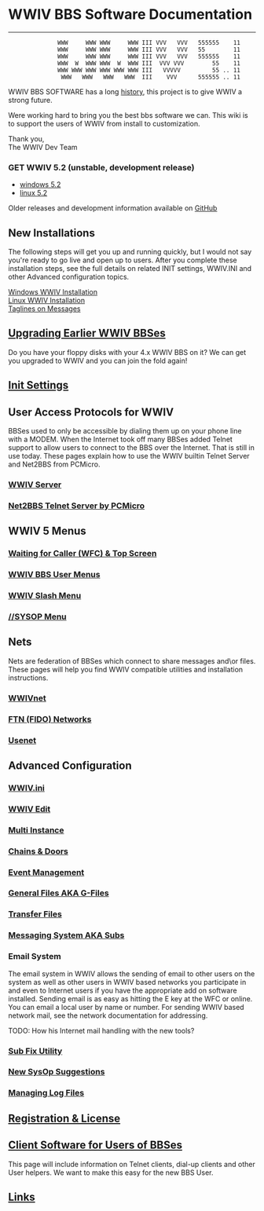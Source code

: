 
# WWIV BBS Software Documentation
***
```
              WWW     WWW WWW     WWW III VVV   VVV   555555    11
              WWW     WWW WWW     WWW III VVV   VVV   55        11
              WWW     WWW WWW     WWW III VVV   VVV   555555    11
              WWW  W  WWW WWW  W  WWW III  VVV VVV        55    11
              WWW WWW WWW WWW WWW WWW III   VVVVV         55 .. 11
               WWW   WWW   WWW   WWW  III    VVV      555555 .. 11
```

WWIV BBS SOFTWARE has a long [history](history.md), this project is to give WWIV a strong future.

Were working hard to bring you the best bbs software we can. This wiki is to support the users of WWIV from install to customization.

Thank you,  
The WWIV Dev Team 

### GET WWIV 5.2 (unstable, development release)

* [windows 5.2](https://build.wwivbbs.org/jenkins/job/wwiv/label=windows/lastSuccessfulBuild/artifact/) 
* [linux 5.2](https://build.wwivbbs.org/jenkins/job/wwiv/label=linux/lastSuccessfulBuild/artifact/) 

Older releases and development information available on [GitHub](http://www.github.com/wwivbbs/wwiv)

## New Installations
The following steps will get you up and running quickly, but I would not say
you're ready to go live and open up to users. After you complete these installation 
steps, see the full details on related INIT settings, WWIV.INI and other Advanced 
configuration topics.

[Windows WWIV Installation](windows_installation.md)  
[Linux WWIV Installation](linux_installation.md)  
[Taglines on Messages](taglines.md)  

## [Upgrading Earlier WWIV BBSes](wwiv_4x_upgrade.md)
Do you have your floppy disks with your 4.x WWIV BBS on it? We can get you upgraded to WWIV
and you can join the fold again!

## [Init Settings](init.md)
## User Access Protocols for WWIV
BBSes used to only be accessible by dialing them up on your phone line with a MODEM. When 
the Internet took off many BBSes added Telnet support to allow users to connect to the BBS
over the Internet. That is still in use today. These pages explain how to use the WWIV 
builtin Telnet Server and Net2BBS from PCMicro.
### [WWIV Server](wwiv_5_telnet_server.md)
### [Net2BBS Telnet Server by PCMicro](net2bbs.md)

## WWIV 5 Menus  
### [Waiting for Caller (WFC) & Top Screen](waiting_for_callers.md)  
### [WWIV BBS User Menus](main_menu.md)  
### [WWIV Slash Menu](slash_menu.md)  
### [//SYSOP Menu](sysop_menu.md)

## Nets
Nets are federation of BBSes which connect to share messages and\or files. 
These pages will help you find WWIV compatible utilities and installation instructions.
### [WWIVnet](network/wwivnet.md)
### [FTN (FIDO) Networks](network/ftn_nets.md)
### [Usenet](usenet.md)

## Advanced Configuration
### [WWIV.ini](wwivini.md)  
### [WWIV Edit](wwivedit.md)  
### [Multi Instance](multinode.md)  
### [Chains & Doors](doors.md)  
### [Event Management](eventmgmt.md)  
### [General Files AKA G-Files](gfiles.md)  
### [Transfer Files](transfers.md)  
### [Messaging System AKA Subs](messaging_system.md)  
### Email System  

The email system in WWIV allows the sending of email to other users on the system as well as other users in WWIV based networks you participate in and even to Internet users if you have the appropriate add on software installed. Sending email is as easy as hitting the E key at the WFC or online.  You can email a local user by name or number.  For sending WWIV based network mail, see the network documentation for addressing. 

TODO: How his Internet mail handling with the new tools?

### [Sub Fix Utility](fix.md)
### [New SysOp Suggestions](newsysop.md)
### [Managing Log Files](logfiles.md)

## [Registration & License](license.md)

## [Client Software for Users of BBSes](clients.md)
This page will include information on Telnet clients, dial-up clients
and other User helpers. We want to make this easy for the new BBS User.

## [Links](links.md)
